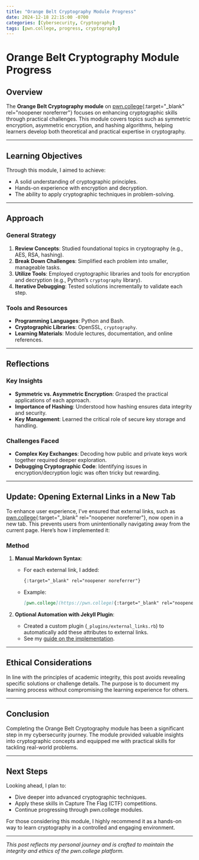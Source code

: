 ```yaml
---
title: "Orange Belt Cryptography Module Progress"
date: 2024-12-18 22:15:00 -0700
categories: [Cybersecurity, Cryptography]
tags: [pwn.college, progress, cryptography]
---
```


# Orange Belt Cryptography Module Progress

## Overview

The **Orange Belt Cryptography module** on [pwn.college](https://pwn.college){:target="_blank" rel="noopener noreferrer"} focuses on enhancing cryptographic skills through practical challenges. This module covers topics such as symmetric encryption, asymmetric encryption, and hashing algorithms, helping learners develop both theoretical and practical expertise in cryptography.

---

## Learning Objectives

Through this module, I aimed to achieve:
- A solid understanding of cryptographic principles.
- Hands-on experience with encryption and decryption.
- The ability to apply cryptographic techniques in problem-solving.

---

## Approach

### General Strategy
1. **Review Concepts**: Studied foundational topics in cryptography (e.g., AES, RSA, hashing).
2. **Break Down Challenges**: Simplified each problem into smaller, manageable tasks.
3. **Utilize Tools**: Employed cryptographic libraries and tools for encryption and decryption (e.g., Python’s `cryptography` library).
4. **Iterative Debugging**: Tested solutions incrementally to validate each step.

### Tools and Resources
- **Programming Languages**: Python and Bash.
- **Cryptographic Libraries**: OpenSSL, `cryptography`.
- **Learning Materials**: Module lectures, documentation, and online references.

---

## Reflections

### Key Insights
- **Symmetric vs. Asymmetric Encryption**: Grasped the practical applications of each approach.
- **Importance of Hashing**: Understood how hashing ensures data integrity and security.
- **Key Management**: Learned the critical role of secure key storage and handling.

### Challenges Faced
- **Complex Key Exchanges**: Decoding how public and private keys work together required deeper exploration.
- **Debugging Cryptographic Code**: Identifying issues in encryption/decryption logic was often tricky but rewarding.

---

## Update: Opening External Links in a New Tab

To enhance user experience, I’ve ensured that external links, such as [pwn.college](https://pwn.college){:target="_blank" rel="noopener noreferrer"}, now open in a new tab. This prevents users from unintentionally navigating away from the current page. Here’s how I implemented it:

### Method
1. **Manual Markdown Syntax**:
   - For each external link, I added:
     ```markdown
     {:target="_blank" rel="noopener noreferrer"}
     ```
   - Example:
     ```markdown
     [pwn.college](https://pwn.college){:target="_blank" rel="noopener noreferrer"}
     ```

2. **Optional Automation with Jekyll Plugin**:
   - Created a custom plugin (`_plugins/external_links.rb`) to automatically add these attributes to external links.
   - See my [guide on the implementation](#).

---

## Ethical Considerations

In line with the principles of academic integrity, this post avoids revealing specific solutions or challenge details. The purpose is to document my learning process without compromising the learning experience for others.

---

## Conclusion

Completing the Orange Belt Cryptography module has been a significant step in my cybersecurity journey. The module provided valuable insights into cryptographic concepts and equipped me with practical skills for tackling real-world problems.

---

## Next Steps

Looking ahead, I plan to:
- Dive deeper into advanced cryptographic techniques.
- Apply these skills in Capture The Flag (CTF) competitions.
- Continue progressing through pwn.college modules.

For those considering this module, I highly recommend it as a hands-on way to learn cryptography in a controlled and engaging environment.

---

*This post reflects my personal journey and is crafted to maintain the integrity and ethics of the pwn.college platform.*
